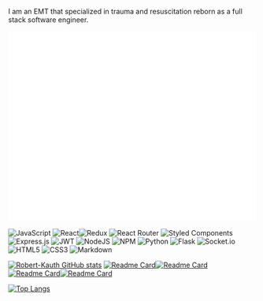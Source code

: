 I am an EMT that specialized in trauma and resuscitation reborn as a full stack software engineer.

![Metrics](https://github.com/Robert-Kauth/Robert-Kauth/blob/main/github-metrics.svg)

![JavaScript](https://img.shields.io/badge/javascript-%23323330.svg?style=for-the-badge&logo=javascript&logoColor=%23F7DF1E) ![React](https://img.shields.io/badge/react-%2320232a.svg?style=for-the-badge&logo=react&logoColor=%2361DAFB)![Redux](https://img.shields.io/badge/redux-%23593d88.svg?style=for-the-badge&logo=redux&logoColor=white) ![React Router](https://img.shields.io/badge/React_Router-CA4245?style=for-the-badge&logo=react-router&logoColor=white) ![Styled Components](https://img.shields.io/badge/styled--components-DB7093?style=for-the-badge&logo=styled-components&logoColor=white) ![Express.js](https://img.shields.io/badge/express.js-%23404d59.svg?style=for-the-badge&logo=express&logoColor=%2361DAFB) ![JWT](https://img.shields.io/badge/JWT-black?style=for-the-badge&logo=JSON%20web%20tokens) ![NodeJS](https://img.shields.io/badge/node.js-6DA55F?style=for-the-badge&logo=node.js&logoColor=white) ![NPM](https://img.shields.io/badge/NPM-%23000000.svg?style=for-the-badge&logo=npm&logoColor=white) ![Python](https://img.shields.io/badge/python-3670A0?style=for-the-badge&logo=python&logoColor=ffdd54) ![Flask](https://img.shields.io/badge/flask-%23000.svg?style=for-the-badge&logo=flask&logoColor=white) ![Socket.io](https://img.shields.io/badge/Socket.io-black?style=for-the-badge&logo=socket.io&badgeColor=010101) ![HTML5](https://img.shields.io/badge/html5-%23E34F26.svg?style=for-the-badge&logo=html5&logoColor=white) ![CSS3](https://img.shields.io/badge/css3-%231572B6.svg?style=for-the-badge&logo=css3&logoColor=white) ![Markdown](https://img.shields.io/badge/markdown-%23000000.svg?style=for-the-badge&logo=markdown&logoColor=white)

[![Robert-Kauth GitHub stats](https://github-readme-stats.vercel.app/api?username=Robert-Kauth&count_private=true&show_icons=true&theme=ocean_dark)](https://github.com/anuraghazra/github-readme-stats)
[![Readme Card](https://github-readme-stats.vercel.app/api/pin/?username=Robert-Kauth&repo=Antinote&theme=ocean_dark)](https://github.com/Robert-Kauth/Antinote)[![Readme Card](https://github-readme-stats.vercel.app/api/pin/?username=Robert-Kauth&repo=DepthChart&theme=ocean_dark)](https://github.com/Robert-Kauth/DepthChart)
[![Readme Card](https://github-readme-stats.vercel.app/api/pin/?username=anndonnelly&repo=Speak-Easy&theme=ocean_dark)](https://github.com/anndonnelly/Speak-Easy)[![Readme Card](https://github-readme-stats.vercel.app/api/pin/?username=mkoerner570&repo=goodreads-express-project&theme=ocean_dark)](https://github.com/mkoerner570/goodreads-express-project)

[![Top Langs](https://github-readme-stats.vercel.app/api/top-langs/?username=Robert-Kauth&layout=compact&theme=chartreuse-dark)](https://github.com/anuraghazra/github-readme-stats)
